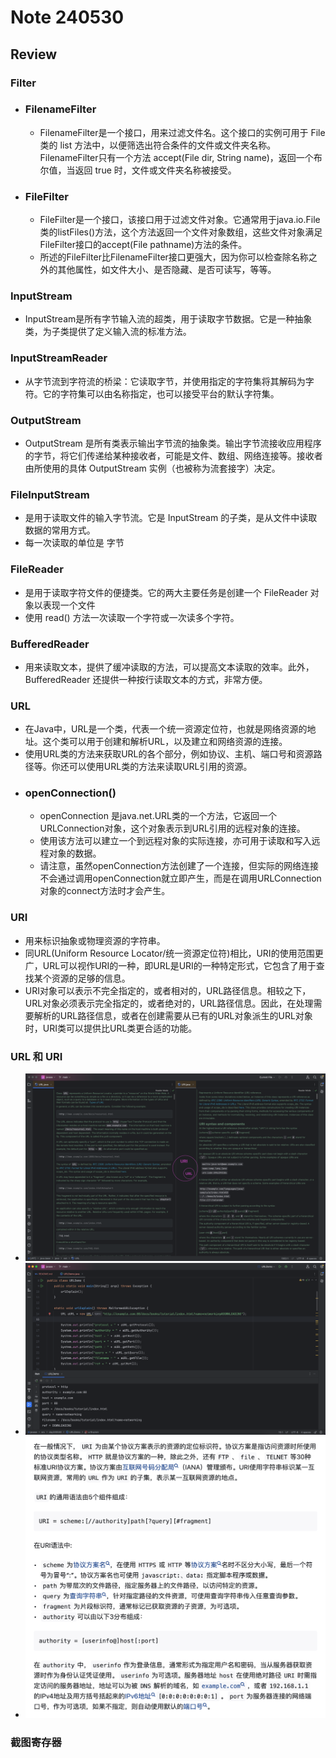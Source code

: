 # Note 240530

## Review 

### Filter
- ### FilenameFilter
  - FilenameFilter是一个接口，用来过滤文件名。这个接口的实例可用于 File 类的 list 方法中，以便筛选出符合条件的文件或文件夹名称。FilenameFilter只有一个方法 accept(File dir, String name)，返回一个布尔值，当返回 true 时，文件或文件夹名称被接受。
- ### FileFilter
  - FileFilter是一个接口，该接口用于过滤文件对象。它通常用于java.io.File类的listFiles()方法，这个方法返回一个文件对象数组，这些文件对象满足FileFilter接口的accept(File pathname)方法的条件。
  - 所述的FileFilter比FilenameFilter接口更强大，因为你可以检查除名称之外的其他属性，如文件大小、是否隐藏、是否可读写，等等。

### InputStream
- InputStream是所有字节输入流的超类，用于读取字节数据。它是一种抽象类，为子类提供了定义输入流的标准方法。

### InputStreamReader
- 从字节流到字符流的桥梁：它读取字节，并使用指定的字符集将其解码为字符。它的字符集可以由名称指定，也可以接受平台的默认字符集。

### OutputStream
- OutputStream 是所有类表示输出字节流的抽象类。输出字节流接收应用程序的字节，将它们传递给某种接收者，可能是文件、数组、网络连接等。接收者由所使用的具体 OutputStream 实例（也被称为流套接字）决定。

### FileInputStream
- 是用于读取文件的输入字节流。它是 InputStream 的子类，是从文件中读取数据的常用方式。
- 每一次读取的单位是 字节

### FileReader
- 是用于读取字符文件的便捷类。它的两大主要任务是创建一个 FileReader 对象以表现一个文件
- 使用 read() 方法一次读取一个字符或一次读多个字符。

### BufferedReader
- 用来读取文本，提供了缓冲读取的方法，可以提高文本读取的效率。此外，BufferedReader 还提供一种按行读取文本的方式，非常方便。

### URL
- 在Java中，URL是一个类，代表一个统一资源定位符，也就是网络资源的地址。这个类可以用于创建和解析URL，以及建立和网络资源的连接。
- 使用URL类的方法来获取URL的各个部分，例如协议、主机、端口号和资源路径等。你还可以使用URL类的方法来读取URL引用的资源。
- ### openConnection()
  - openConnection 是java.net.URL类的一个方法，它返回一个URLConnection对象，这个对象表示到URL引用的远程对象的连接。
  - 使用该方法可以建立一个到远程对象的实际连接，亦可用于读取和写入远程对象的数据。
  - 请注意，虽然openConnection方法创建了一个连接，但实际的网络连接不会通过调用openConnection就立即产生，而是在调用URLConnection对象的connect方法时才会产生。

### URI 
  - 用来标识抽象或物理资源的字符串。
  - 同URL(Uniform Resource Locator/统一资源定位符)相比，URI的使用范围更广，URL可以视作URI的一种，即URL是URI的一种特定形式，它包含了用于查找某个资源的足够的信息。
  - URI对象可以表示不完全指定的，或者相对的，URL路径信息。相较之下，URL对象必须表示完全指定的，或者绝对的，URL路径信息。因此，在处理需要解析的URL路径信息，或者在创建需要从已有的URL对象派生的URL对象时，URI类可以提供比URL类更合适的功能。

### URL 和 URI
- ![img.png](img.png)
- ![img_1.png](img_1.png)
- ![img_2.png](img_2.png)

### 截图寄存器
